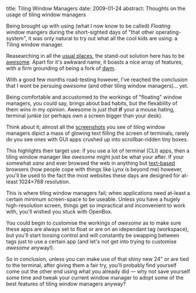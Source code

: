 title: Tiling Window Managers
date: 2009-01-24
abstract: Thoughts on the usage of tiling window managers

Being brought up with using (what I now know to be called) *Floating* window
mangers during the short-sighted days of "that other operating-system", it was
only natural to try out what all the cool kids are using: a Tiling window
manager.

Reasearching in all the [usual places][], the stand-out solution here has to be
[awesome][]. Apart for it's awkward name, it boasts a nice array of features,
with a firm grounding of being a fork of [dwm][].

With a good few months road-testing however, I've reached the conclusion that I
wont be persuing *awesome* (and other tiling window managers)... yet.

Being comfortable and accustomed to the workings of "floating" window managers,
you could say, brings about bad habits, but the flexability of them wins in my
opinion. Awesome is *just that* **if** your a mouse hating, terminal junkie (or
perhaps own a screen bigger than your desk).

Think about it; almost all the [screenshots][] you see of tiling window managers
dipict a mass of glowing text filling the screen of terminals, rarely do you see
ones with GUI apps crushed up into scrollbar-ridden tiny boxes.

This highlights their target use: if you use a lot of terminal (CLI) apps, then
a tiling window manager like *awesome* might just be what your after. If your
somewhat *sane* and ever browsed the web in anything but [text-based][] browsers
(how people cope with things like Lynx is beyond me) however, you'll be used to
the fact the most websites these days are designed for at-least 1024×768
resolution.

This is where tiling window managers fail; when applications need at-least a
certain minimum screen-space to be useable. Unless you have a hugely
high-resolution screen, things get so impractical and inconvenient to work with,
you'll wished you stuck with OpenBox.

You could begin to customise the workings of *awesome* as to make sure these
apps are always set to float or are on an idependant tag (workspace), but you'll
start loosing control and will constantly be swapping between tags just to use a
certain app (and let's not get into trying to customise *awesome* anyway!).

So in conclusion, unless you can make use of that shiny new 24" or are tied to
the terminal, after giving them a fair try, you'll probably find yourself come
out the other end using what you already did — why not save yourself some time
and tweak your current window manager to adopt some of the best features of
tiling window managers anyway?

  [usual places]: http://en.wikipedia.org/wiki/Tiling_window_manager#List_of_tiling_window_managers_for_X
  [awesome]: http://awesome.naquadah.org/
  [dwm]: http://en.wikipedia.org/wiki/Dwm
  [screenshots]: http://upload.wikimedia.org/wikipedia/commons/f/f0/Awesome_screenshot.png
  [text-based]: http://en.wikipedia.org/wiki/List_of_web_browsers_for_Unix/Linux#Text-based

